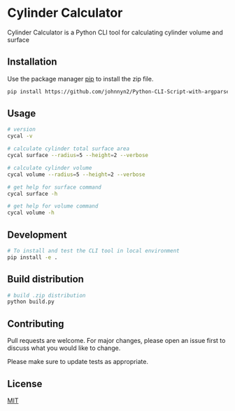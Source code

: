 # Cylinder Calculator

Cylinder Calculator is a Python CLI tool for calculating cylinder volume and surface

## Installation

Use the package manager [pip](https://pip.pypa.io/en/stable/) to install the zip file.

```bash
pip install https://github.com/johnnyn2/Python-CLI-Script-with-argparse/blob/master/cycal.zip?raw=true
```

## Usage

```bash
# version
cycal -v

# calculate cylinder total surface area
cycal surface --radius=5 --height=2 --verbose

# calculate cylinder volume
cycal volume --radius=5 --height=2 --verbose

# get help for surface command
cycal surface -h

# get help for volume command
cycal volume -h
```

## Development

```bash
# To install and test the CLI tool in local environment
pip install -e .
```

## Build distribution
```bash
# build .zip distribution
python build.py
```

## Contributing
Pull requests are welcome. For major changes, please open an issue first to discuss what you would like to change.

Please make sure to update tests as appropriate.

## License
[MIT](https://choosealicense.com/licenses/mit/)